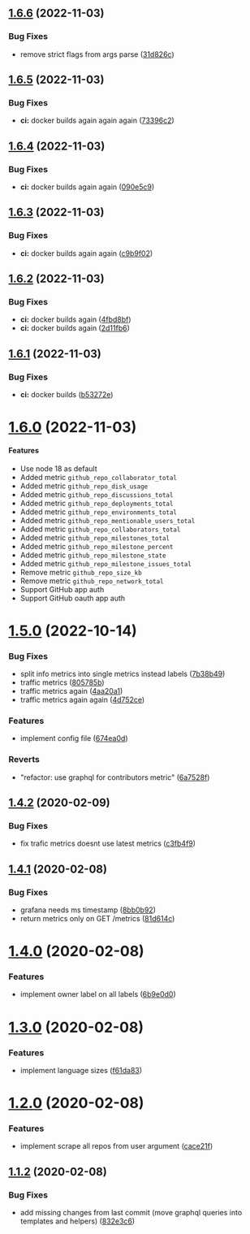 ## [1.6.6](https://github.com/jkroepke/github_exporter/compare/v1.6.5...v1.6.6) (2022-11-03)


### Bug Fixes

* remove strict flags from args parse ([31d826c](https://github.com/jkroepke/github_exporter/commit/31d826c69872a956a7cc3a1609c75d498568a69d))

## [1.6.5](https://github.com/jkroepke/github_exporter/compare/v1.6.4...v1.6.5) (2022-11-03)


### Bug Fixes

* **ci:** docker builds again again again ([73396c2](https://github.com/jkroepke/github_exporter/commit/73396c23e54feb04022f9179a102968de12d66bd))

## [1.6.4](https://github.com/jkroepke/github_exporter/compare/v1.6.3...v1.6.4) (2022-11-03)


### Bug Fixes

* **ci:** docker builds again again ([090e5c9](https://github.com/jkroepke/github_exporter/commit/090e5c9ffe144879c78499d8ffc2d9363e00250c))

## [1.6.3](https://github.com/jkroepke/github_exporter/compare/v1.6.2...v1.6.3) (2022-11-03)


### Bug Fixes

* **ci:** docker builds again again ([c9b9f02](https://github.com/jkroepke/github_exporter/commit/c9b9f02da392258392acd3cae6bc907a890f70af))

## [1.6.2](https://github.com/jkroepke/github_exporter/compare/v1.6.1...v1.6.2) (2022-11-03)


### Bug Fixes

* **ci:** docker builds again ([4fbd8bf](https://github.com/jkroepke/github_exporter/commit/4fbd8bf3c62d7f621f0c2d9a14935bf5e1a533b5))
* **ci:** docker builds again ([2d11fb6](https://github.com/jkroepke/github_exporter/commit/2d11fb617d19008066ce1070aac1b0a28567b5cc))

## [1.6.1](https://github.com/jkroepke/github_exporter/compare/v1.6.0...v1.6.1) (2022-11-03)


### Bug Fixes

* **ci:** docker builds ([b53272e](https://github.com/jkroepke/github_exporter/commit/b53272ed5862c2402d3d6b9c4c6b8bc6445644bb))

# [1.6.0](https://github.com/jkroepke/github_exporter/compare/v1.5.0...v1.6.0) (2022-11-03)

#### Features

* Use node 18 as default
* Added metric `github_repo_collaborator_total`
* Added metric `github_repo_disk_usage`
* Added metric `github_repo_discussions_total`
* Added metric `github_repo_deployments_total`
* Added metric `github_repo_environments_total`
* Added metric `github_repo_mentionable_users_total`
* Added metric `github_repo_collaborators_total`
* Added metric `github_repo_milestones_total`
* Added metric `github_repo_milestone_percent`
* Added metric `github_repo_milestone_state`
* Added metric `github_repo_milestone_issues_total`
* Remove metric `github_repo_size_kb`
* Remove metric `github_repo_network_total`
* Support GitHub app auth
* Support GitHub oauth app auth

# [1.5.0](https://github.com/jkroepke/github_exporter/compare/v1.4.2...v1.5.0) (2022-10-14)


### Bug Fixes

* split info metrics into single metrics instead labels ([7b38b49](https://github.com/jkroepke/github_exporter/commit/7b38b495e5bfa83d1bd73094184b88b0f3348ab9))
* traffic metrics ([805785b](https://github.com/jkroepke/github_exporter/commit/805785bec1bdb3b3554f75822451008090bebf92))
* traffic metrics again ([4aa20a1](https://github.com/jkroepke/github_exporter/commit/4aa20a17cbef2cf8a3b58d4ad0240be20609b53b))
* traffic metrics again again ([4d752ce](https://github.com/jkroepke/github_exporter/commit/4d752cee62098af69ac30b4dd825ac1dbbadcd4e))


### Features

* implement config file ([674ea0d](https://github.com/jkroepke/github_exporter/commit/674ea0dff66411dffdba122eb5f18e39988e4538))


### Reverts

* "refactor: use graphql for contributors metric" ([6a7528f](https://github.com/jkroepke/github_exporter/commit/6a7528f252c270a06a689aa35317c33dce11b3be))

## [1.4.2](https://github.com/jkroepke/github_exporter/compare/v1.4.1...v1.4.2) (2020-02-09)


### Bug Fixes

* fix trafic metrics doesnt use latest metrics ([c3fb4f9](https://github.com/jkroepke/github_exporter/commit/c3fb4f9001d904472e7f5dac28889acdd8b152a7))

## [1.4.1](https://github.com/jkroepke/github_exporter/compare/v1.4.0...v1.4.1) (2020-02-08)


### Bug Fixes

* grafana needs ms timestamp ([8bb0b92](https://github.com/jkroepke/github_exporter/commit/8bb0b92248133c59c5678f77c187d325664f1fe7))
* return metrics only on GET /metrics ([81d614c](https://github.com/jkroepke/github_exporter/commit/81d614c1e394df7cf492c673a38c47c752e26555))

# [1.4.0](https://github.com/jkroepke/github_exporter/compare/v1.3.0...v1.4.0) (2020-02-08)


### Features

* implement owner label on all labels ([6b9e0d0](https://github.com/jkroepke/github_exporter/commit/6b9e0d0274eaba1cd08bf2002d27a8ae6f1322af))

# [1.3.0](https://github.com/jkroepke/github_exporter/compare/v1.2.0...v1.3.0) (2020-02-08)


### Features

* implement language sizes ([f61da83](https://github.com/jkroepke/github_exporter/commit/f61da83d2e5e33f4b49af5edaf6e5a0ccd9a9af9))

# [1.2.0](https://github.com/jkroepke/github_exporter/compare/v1.1.2...v1.2.0) (2020-02-08)


### Features

* implement scrape all repos from user argument ([cace21f](https://github.com/jkroepke/github_exporter/commit/cace21f7703849057196aa65e6938ad8a368a8c5))

## [1.1.2](https://github.com/jkroepke/github_exporter/compare/v1.1.1...v1.1.2) (2020-02-08)


### Bug Fixes

* add missing changes from last commit (move graphql queries into templates and helpers) ([832e3c6](https://github.com/jkroepke/github_exporter/commit/832e3c622b7ec89df051d15611490cae6c1c899a))
